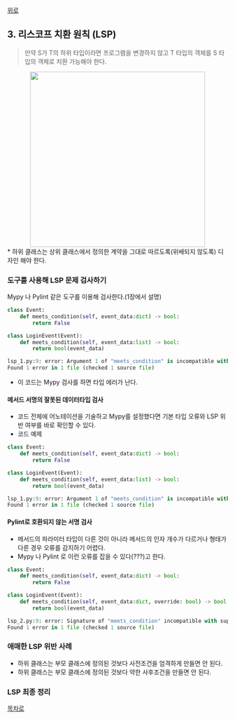 [위로](./summary.md)


## 3. 리스코프 치환 원칙 (LSP)

> 만약 S가 T의 하위 타입이라면 프로그램을 변경하지 않고 T 타입의 객체를 S 타입의 객체로 치환 가능해야 한다.

<div style="text-align:center;">
<img src="https://github.com/jongwon/python-cleancode/raw/master/ch4/images/3_lsp_1.png" width="400"/>
</div>
* 하위 클래스는 상위 클래스에서 정의한 계약을 그대로 따르도록(위배되지 않도록) 디자인 해야 한다.

### 도구를 사용해 LSP 문제 검사하기

Mypy 나 Pylint 같은 도구를 이용해 검사한다.(1장에서 설명)

``` python
class Event:
    def meets_condition(self, event_data:dict) -> bool:
        return False

class LoginEvent(Event):
    def meets_condition(self, event_data:list) -> bool:
        return bool(event_data)

lsp_1.py:9: error: Argument 1 of "meets_condition" is incompatible with supertype "Event"; supertype defines the argument type as "Dict[Any, Any]"
Found 1 error in 1 file (checked 1 source file)

```

* 이 코드는 Mypy 검사를 하면 타입 에러가 난다.

#### 메서드 서명의 잘못된 데이터타입 검사

* 코드 전체에 어노테이션을 기술하고 Mypy를 설정했다면 기본 타입 오류와 LSP 위반 여부를 바로 확인할 수 있다.
* 코드 예제

``` python
class Event:
    def meets_condition(self, event_data:dict) -> bool:
        return False

class LoginEvent(Event):
    def meets_condition(self, event_data:list) -> bool:
        return bool(event_data)

lsp_1.py:9: error: Argument 1 of "meets_condition" is incompatible with supertype "Event"; supertype defines the argument type as "Dict[Any, Any]"
Found 1 error in 1 file (checked 1 source file)

```

#### Pylint로 호환되지 않는 서명 검사

* 메서드의 파라미터 타입이 다른 것이 아니라 메서드의 인자 개수가 다르거나 형태가 다른 경우 오류를 감지하기 어렵다.
* Mypy 나 Pylint 로 이런 오류를 잡을 수 있다(???)고 한다.

``` python
class Event:
    def meets_condition(self, event_data:dict) -> bool:
        return False

class LoginEvent(Event):
    def meets_condition(self, event_data:dict, override: bool) -> bool:
        return bool(event_data)

lsp_2.py:9: error: Signature of "meets_condition" incompatible with supertype "Event"
Found 1 error in 1 file (checked 1 source file)
```

### 애매한 LSP 위반 사례

* 하위 클래스는 부모 클래스에 정의된 것보다 사전조건을 엄격하게 만들면 안 된다.
* 하위 클래스는 부모 클래스에 정의된 것보다 약한 사후조건을 만들면 안 된다.



### LSP 최종 정리


[목차로](./summary.md)